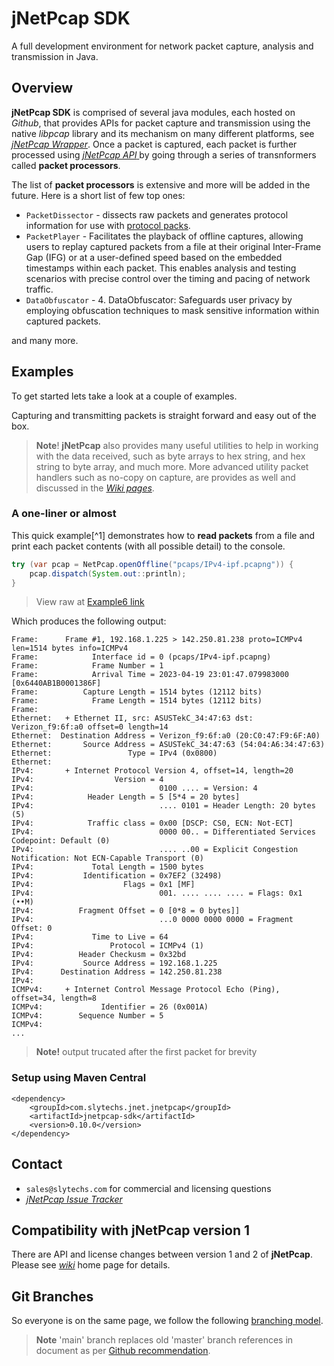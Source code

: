 # jNetPcap SDK
A full development environment for network packet capture, analysis and transmission in Java.

## Overview
**jNetPcap SDK** is comprised of several java modules, each hosted on *Github*, that provides APIs for packet capture and transmission using the native *libpcap* library and its mechanism on many different platforms, see [*jNetPcap Wrapper*][jnetpcap-wrapper]. Once a packet is captured, each packet is further processed using [*jNetPcap API* ][jnetpcap-api] by going through a series of transnformers called **packet processors**.

The list of **packet processors** is extensive and more will be added in the future. Here is a short list of few top ones:
* `PacketDissector` - dissects raw packets and generates protocol information for use with [protocol packs][protocol-pack-sdk].
* `PacketPlayer` - Facilitates the playback of offline captures, allowing users to replay captured packets from a file at their original Inter-Frame Gap (IFG) or at a user-defined speed based on the embedded timestamps within each packet. This enables analysis and testing scenarios with precise control over the timing and pacing of network traffic.
* `DataObfuscator` - 4. DataObfuscator: Safeguards user privacy by employing obfuscation techniques to mask sensitive information within captured packets.

and many more.

## Examples
To get started lets take a look at a couple of examples.

Capturing and transmitting packets is straight forward and easy out of the box. 

> **Note**! **jNetPcap** also provides many useful utilities to help in working with the data received, such as byte arrays to hex string, and hex string to byte array, and much more. More advanced utility packet handlers such as no-copy on capture, are provides as well and discussed in the [*Wiki pages*][wiki]. 

### A one-liner or almost
This quick example[^1] demonstrates how to **read packets** from a file and print each packet contents (with all possible detail) to the console.

```java
try (var pcap = NetPcap.openOffline("pcaps/IPv4-ipf.pcapng")) {
	pcap.dispatch(System.out::println);
}
```
> View raw at [Example6 link][example6-link]

Which produces the following output:

```
Frame:      Frame #1, 192.168.1.225 > 142.250.81.238 proto=ICMPv4 len=1514 bytes info=ICMPv4
Frame:            Interface id = 0 (pcaps/IPv4-ipf.pcapng)     
Frame:            Frame Number = 1                             
Frame:            Arrival Time = 2023-04-19 23:01:47.079983000 [0x6440AB1B0001386F]
Frame:          Capture Length = 1514 bytes (12112 bits)       
Frame:            Frame Length = 1514 bytes (12112 bits)       
Frame:    
Ethernet:   + Ethernet II, src: ASUSTekC_34:47:63 dst: Verizon_f9:6f:a0 offset=0 length=14
Ethernet:  Destination Address = Verizon_f9:6f:a0 (20:C0:47:F9:6F:A0)
Ethernet:       Source Address = ASUSTekC_34:47:63 (54:04:A6:34:47:63)
Ethernet:                 Type = IPv4 (0x0800)                 
Ethernet: 
IPv4:       + Internet Protocol Version 4, offset=14, length=20
IPv4:                  Version = 4                             
IPv4:                            0100 .... = Version: 4        
IPv4:            Header Length = 5 [5*4 = 20 bytes]            
IPv4:                            .... 0101 = Header Length: 20 bytes (5)
IPv4:            Traffic class = 0x00 [DSCP: CS0, ECN: Not-ECT]
IPv4:                            0000 00.. = Differentiated Services Codepoint: Default (0)
IPv4:                            .... ..00 = Explicit Congestion Notification: Not ECN-Capable Transport (0)
IPv4:             Total Length = 1500 bytes                    
IPv4:           Identification = 0x7EF2 (32498)                
IPv4:                    Flags = 0x1 [MF]                      
IPv4:                            001. .... .... .... = Flags: 0x1 (••M)
IPv4:          Fragment Offset = 0 [0*8 = 0 bytes]]            
IPv4:                            ...0 0000 0000 0000 = Fragment Offset: 0
IPv4:             Time to Live = 64                            
IPv4:                 Protocol = ICMPv4 (1)                    
IPv4:          Header Checkusm = 0x32bd                        
IPv4:           Source Address = 192.168.1.225                 
IPv4:      Destination Address = 142.250.81.238                
IPv4:     
ICMPv4:     + Internet Control Message Protocol Echo (Ping), offset=34, length=8
ICMPv4:             Identifier = 26 (0x001A)                   
ICMPv4:        Sequence Number = 5                             
ICMPv4:
...
```

> **Note!** output trucated after the first packet for brevity

### Setup using Maven Central
	
```
<dependency>
    <groupId>com.slytechs.jnet.jnetpcap</groupId>
    <artifactId>jnetpcap-sdk</artifactId>
    <version>0.10.0</version>
</dependency>
```
## Contact
* `sales@slytechs.com` for commercial and licensing questions
* [*jNetPcap Issue Tracker*][bugs]

## Compatibility with jNetPcap version 1
There are API and license changes between version 1 and 2 of **jNetPcap**.
Please see [*wiki*][wiki] home page for details.

## Git Branches
So everyone is on the same page, we follow the following [branching model][git-branch-model].

> **Note** 'main' branch replaces old 'master' branch references in document as per [Github recommendation][why-master-deprecated].

[jnetpcap-api]: <https://github.com/slytechs-repos/jnetpcap-api>
[jnetpcap-wrapper]: <https://github.com/slytechs-repos/jnetpcap-wrapper>
[protocol-pack-sdk]: <https://github.com/slytechs-repos/protocol-pack-sdk>
[example6-link]: <https://raw.githubusercontent.com/slytechs-repos/jnetpcap-example/develop/src/main/java/com/slytechs/jnet/jnetpcap/example/Example6_smallest_footprint.java>

[jnetpcap_v1_page]: <https://sourceforge.net/projects/jnetpcap> "Legacy jNetPcap Version 1 Project Page"
[wiki]: <https://github.com/slytechs-repos/jnetpcap/wiki> "jNetPcap Project Wiki Pages"
[unit_test]: <https://github.com/slytechs-repos/jnetpcap/blob/main/src/test/java/org/jnetpcap/test/LibpcapApiTest.java> "jUnit Test of Main Libpcap API library"
[libpcap]: <https://www.tcpdump.org/> "This is the home web site of tcpdump, a powerful command-line packet analyzer; and libpcap, a portable C/C++ library for network traffic capture"
[npcap]: <https://npcap.com/> "Npcap is the Nmap Project's packet capture (and sending) library for Microsoft Windows"
[winpcap]: <https://www.winpcap.org/> "WinPcap is a library for link-layer network access in Windows environments"
[wireshark]: <https://wireshark.org> "Wireshark is the world’s foremost and widely-used network protocol analyzer"
[sf.net]: <https://sourceforge.net/projects/jnetpcap/> "jNetPcap version 1 hosted on SourceForge.net"
[bugs]: <https://github.com/slytechs-repos/jnetpcap-sdk/issues> "jNetPcap SDK bug reports on Github"
[homebrew]: <https://formulae.brew.sh/formula/libpcap> "Native libpcap install on Mac/Osx using Homebrew"
[macports]: <https://ports.macports.org/port/libpcap/> "Native libpcap install on Mac/Osx using Mac Ports"
[javadocs]: <https://slytechs-repos.github.io/jnetpcap/apidocs/org.jnetpcap/org/jnetpcap/package-summary.html> "jNetPcap v2 reference documentation"
[release]: <https://github.com/slytechs-repos/jnetpcap/releases/tag/v2.0.0-alpha.1> "Latest jNetPcap v2 release"
[jdk_matrix]: <https://www.java.com/releases/fullmatrix/> "JDK release full matrix"
[jep424]: <https://openjdk.org/jeps/424> "Foreign Function & Memory API (Preview)"
[git-branch-model]: <https://nvie.com/posts/a-successful-git-branching-model>
[why-master-deprecated]: <https://www.theserverside.com/feature/Why-GitHub-renamed-its-master-branch-to-main>
[jnetpcap-pro]: <https://github.com/slytechs-repos/jnetpcap-pro>
[core-protocols]: <https://github.com/slytechs-repos/core-protocols>
[download-bundle]: <https://github.com/slytechs-repos/slytechs-repos/releases>
[protocol-packs]: <https://github.com/slytechs-repos/jnetpcap-pro/wiki#about-protocol-packs>
[jnetworks]: http://slytechs.com/jnetworks
